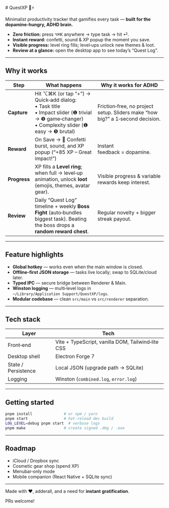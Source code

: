 # QuestXP 🧠⚡️

Minimalist productivity tracker that gamifies every task — **built for the dopamine‑hungry, ADHD brain.**

- **Zero friction:** press <kbd>⌥⌘K</kbd> anywhere → type task → hit ⏎.  
- **Instant reward:** confetti, sound & XP popup the moment you save.  
- **Visible progress:** level ring fills; level‑ups unlock new themes & loot.  
- **Review at a glance:** open the desktop app to see today’s “Quest Log”.  

---

## Why it works

| Step | What happens | Why it works for ADHD |
|------|--------------|-----------------------|
| **Capture** | Hit ⌥⌘K (or tap “+”) → Quick‑add dialog:<br>• Task title<br>• Impact slider (❶ trivial → ❺ game‑changer)<br>• Complexity slider (❶ easy → ❺ brutal) | Friction‑free, no project setup. Sliders make “how big?” a 1‑second decision. |
| **Reward** | On Save → 🎉 Confetti burst, sound, and XP popup (“+85 XP – Great impact!”) | Instant feedback = dopamine. |
| **Progress** | XP fills a **Level ring**; when full → level‑up animation, unlock **loot** (emojis, themes, avatar gear). | Visible progress & variable rewards keep interest. |
| **Review** | Daily “Quest Log” timeline + weekly **Boss Fight** (auto‑bundles biggest task). Beating the boss drops a **random reward chest**. | Regular novelty + bigger streak payout. |

---

## Feature highlights
* **Global hotkey** — works even when the main window is closed.  
* **Offline‑first JSON storage** — tasks live locally; swap to SQLite/cloud later.  
* **Typed IPC** — secure bridge between Renderer & Main.  
* **Winston logging** — multi‑level logs in `~/Library/Application Support/QuestXP/logs`.  
* **Modular codebase** — clean `src/main` vs `src/renderer` separation.

---

## Tech stack

| Layer | Tech |
|-------|------|
| Front‑end | Vite + TypeScript, vanilla DOM, Tailwind‑lite CSS |
| Desktop shell | Electron Forge 7 |
| State / Persistence | Local JSON (upgrade path → SQLite) |
| Logging | Winston (`combined.log`, `error.log`) |

---

## Getting started

```bash
pnpm install              # or npm / yarn
pnpm start                # hot‑reload dev build
LOG_LEVEL=debug pnpm start  # verbose logs
pnpm make                 # create signed .dmg / .exe
```

---

## Roadmap

- iCloud / Dropbox sync  
- Cosmetic gear shop (spend XP)  
- Menubar‑only mode  
- Mobile companion (React Native + SQLite sync)

---

Made with ❤️, adderall, and a need for **instant gratification**.  

PRs welcome!